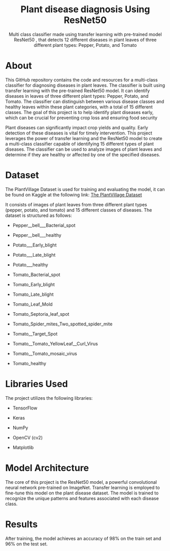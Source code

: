 <div align='center'>

<h1>Plant disease diagnosis Using ResNet50</h1>
<p>Multi class classifier made using transfer learning with pre-trained model ResNet50 , that detects 12 different diseases in plant leaves of three different plant types: Pepper, Potato, and Tomato</p>

</div>

# About
This GitHub repository contains the code and resources for a multi-class classifier for diagnosing diseases in plant leaves. The classifier is built using transfer learning with the pre-trained ResNet50 model. It can identify diseases in leaves of three different plant types: Pepper, Potato, and Tomato. The classifier can distinguish between various disease classes and healthy leaves within these plant categories, with a total of 15 different classes. The goal of this project is to help identify plant diseases early, which can be crucial for preventing crop loss and ensuring food security


Plant diseases can significantly impact crop yields and quality. Early detection of these diseases is vital for timely intervention. This project leverages the power of transfer learning and the ResNet50 model to create a multi-class classifier capable of identifying 15 different types of plant diseases. The classifier can be used to analyze images of plant leaves and determine if they are healthy or affected by one of the specified diseases.
# Dataset
The PlantVillage Dataset is used for training and evaluating the model, it can be found on Kaggle at the following link: [The PlantVillage Dataset](https://www.kaggle.com/datasets/emmarex/plantdisease)

It consists of images of plant leaves from three different plant types (pepper, potato, and tomato) and 15 different classes of diseases. The dataset is structured as follows:

 - Pepper__bell___Bacterial_spot

 - Pepper__bell___healthy

 - Potato___Early_blight

 - Potato___Late_blight

 - Potato___healthy

 - Tomato_Bacterial_spot

 - Tomato_Early_blight

 - Tomato_Late_blight

 - Tomato_Leaf_Mold

 - Tomato_Septoria_leaf_spot

 - Tomato_Spider_mites_Two_spotted_spider_mite

 - Tomato__Target_Spot

 - Tomato__Tomato_YellowLeaf__Curl_Virus

 - Tomato__Tomato_mosaic_virus

 - Tomato_healthy

# Libraries Used
The project utilizes the following libraries: 

 - TensorFlow 

 - Keras 

 - NumPy 

 - OpenCV (cv2) 

 - Matplotlib

# Model Architecture
The core of this project is the ResNet50 model, a powerful convolutional neural network pre-trained on ImageNet. Transfer learning is employed to fine-tune this model on the plant disease dataset. The model is trained to recognize the unique patterns and features associated with each disease class.
# Results
After training, the model achieves an accuracy of 98% on the train set and 96% on the test set.






